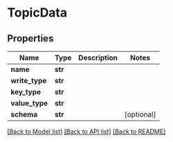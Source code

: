 # TopicData

## Properties
Name | Type | Description | Notes
------------ | ------------- | ------------- | -------------
**name** | **str** |  | 
**write_type** | **str** |  | 
**key_type** | **str** |  | 
**value_type** | **str** |  | 
**schema** | **str** |  | [optional] 

[[Back to Model list]](../README.md#documentation-for-models) [[Back to API list]](../README.md#documentation-for-api-endpoints) [[Back to README]](../README.md)


